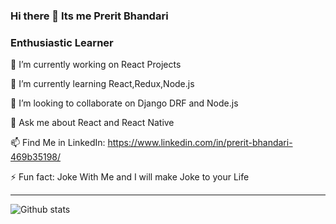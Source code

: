 ### Hi there 👋 Its me Prerit Bhandari
### Enthusiastic Learner


 🔭 I’m currently working on React Projects
 
 🌱 I’m currently learning React,Redux,Node.js

 👯 I’m looking to collaborate on Django DRF and Node.js

 💬 Ask me about React and React Native

 📫 Find Me in LinkedIn: https://www.linkedin.com/in/prerit-bhandari-469b35198/

 ⚡ Fun fact: Joke With Me and I will make Joke to your Life
 
 
---
![ Github stats](https://github-readme-stats.vercel.app/api?username=PreritBhandari&show_icons=true&theme=merko)




